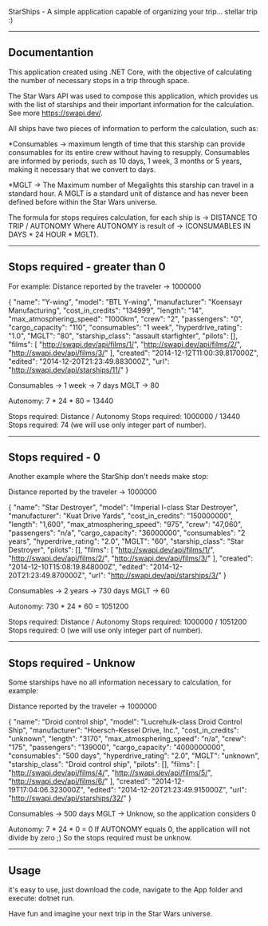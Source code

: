 StarShips - A simple application capable of organizing your trip... stellar trip :)

------------------------------------------------------------------------------
Documentantion
------------------------------------------------------------------------------


This application created using .NET Core, with the objective of calculating the number of necessary stops in a trip through space.

The Star Wars API was used to compose this application, which provides us with the list of starships and their important information for the calculation. See more https://swapi.dev/.


All ships have two pieces of information to perform the calculation, such as: 

*Consumables -> maximum length of time that this starship can provide consumables for its entire crew without having to resupply.
Consumables are informed by periods, such as 10 days, 1 week, 3 months or 5 years, making it necessary that we convert to days.

*MGLT -> The Maximum number of Megalights this starship can travel in a standard hour. A MGLT is a standard unit of distance and has never been defined before within the Star Wars universe.

The formula for stops requires calculation, for each ship is -> DISTANCE TO TRIP / AUTONOMY
Where AUTONOMY is result of -> (CONSUMABLES IN DAYS * 24 HOUR * MGLT).


------------------------------------------------------------------------------
Stops required - greater than 0
------------------------------------------------------------------------------

For example: Distance reported by the traveler -> 1000000 

{
    "name": "Y-wing",
    "model": "BTL Y-wing",
    "manufacturer": "Koensayr Manufacturing",
    "cost_in_credits": "134999",
    "length": "14",
    "max_atmosphering_speed": "1000km",
    "crew": "2",
    "passengers": "0",
    "cargo_capacity": "110",
    "consumables": "1 week",
    "hyperdrive_rating": "1.0",
    "MGLT": "80",
    "starship_class": "assault starfighter",
    "pilots": [],
    "films": [
    "http://swapi.dev/api/films/1/",
    "http://swapi.dev/api/films/2/",
    "http://swapi.dev/api/films/3/"
    ],
    "created": "2014-12-12T11:00:39.817000Z",
    "edited": "2014-12-20T21:23:49.883000Z",
    "url": "http://swapi.dev/api/starships/11/"
} 


Consumables -> 1 week -> 7 days
MGLT -> 80

Autonomy: 7 * 24 * 80 = 13440

Stops required: Distance / Autonomy
Stops required: 1000000 / 13440 
Stops required: 74 (we will use only integer part of number).


------------------------------------------------------------------------------
Stops required - 0
------------------------------------------------------------------------------

Another example where the StarShip don't needs make stop:

Distance reported by the traveler -> 1000000

{
    "name": "Star Destroyer",
    "model": "Imperial I-class Star Destroyer",
    "manufacturer": "Kuat Drive Yards",
    "cost_in_credits": "150000000",
    "length": "1,600",
    "max_atmosphering_speed": "975",
    "crew": "47,060",
    "passengers": "n/a",
    "cargo_capacity": "36000000",
    "consumables": "2 years",
    "hyperdrive_rating": "2.0",
    "MGLT": "60",
    "starship_class": "Star Destroyer",
    "pilots": [],
    "films": [
        "http://swapi.dev/api/films/1/",
        "http://swapi.dev/api/films/2/",
        "http://swapi.dev/api/films/3/"
    ],
    "created": "2014-12-10T15:08:19.848000Z",
    "edited": "2014-12-20T21:23:49.870000Z",
    "url": "http://swapi.dev/api/starships/3/"
}

Consumables -> 2 years -> 730 days
MGLT -> 60

Autonomy: 730 * 24 * 60 = 1051200

Stops required: Distance / Autonomy
Stops required: 1000000 / 1051200 
Stops required: 0 (we will use only integer part of number).


------------------------------------------------------------------------------
Stops required - Unknow
------------------------------------------------------------------------------

Some starships have no all information necessary to calculation, for example:

Distance reported by the traveler -> 1000000

{
    "name": "Droid control ship",
    "model": "Lucrehulk-class Droid Control Ship",
    "manufacturer": "Hoersch-Kessel Drive, Inc.",
    "cost_in_credits": "unknown",
    "length": "3170",
    "max_atmosphering_speed": "n/a",
    "crew": "175",
    "passengers": "139000",
    "cargo_capacity": "4000000000",
    "consumables": "500 days",
    "hyperdrive_rating": "2.0",
    "MGLT": "unknown",
    "starship_class": "Droid control ship",
    "pilots": [],
    "films": [
        "http://swapi.dev/api/films/4/",
        "http://swapi.dev/api/films/5/",
        "http://swapi.dev/api/films/6/"
    ],
    "created": "2014-12-19T17:04:06.323000Z",
    "edited": "2014-12-20T21:23:49.915000Z",
    "url": "http://swapi.dev/api/starships/32/"
}

Consumables -> 500 days
MGLT -> Unknow, so the application considers 0

Autonomy: 7 * 24 * 0 = 0
If AUTONOMY equals 0, the application will not divide by zero ;)
So the stops required must be unknow.





------------------------------------------------------------------------------
Usage
------------------------------------------------------------------------------

it's easy to use, just download the code, navigate to the App folder and execute: dotnet run.

Have fun and imagine your next trip in the Star Wars universe.



